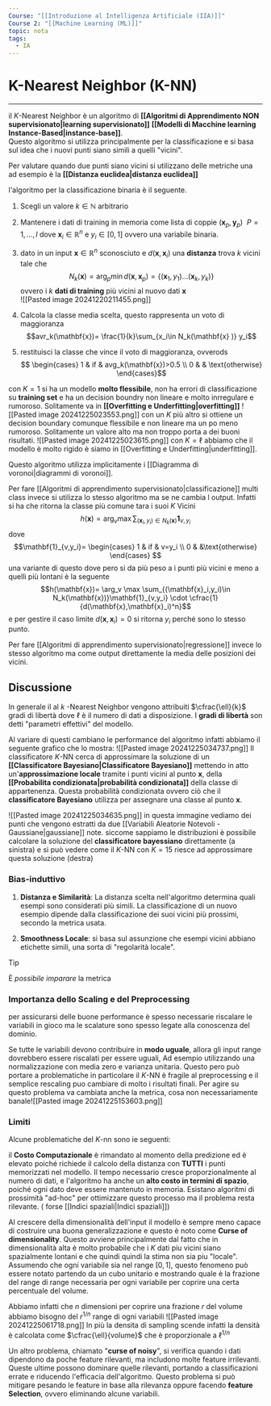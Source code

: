 ```yaml
---
Course: "[[Introduzione al Intelligenza Artificiale (IIA)]]"
Course 2: "[[Machine Learning (ML)]]"
topic: nota
tags:
  - IA
---
```


# K-Nearest Neighbor (K-NN)
---
il $K$-Nearest Neighbor è un algoritmo di __[[Algoritmi di Apprendimento NON supervisionato|learning supervisionato]]__ __[[Modelli di Macchine learning Instance-Based|instance-base]]__.  
Questo algoritmo si utilizza principalmente per la classificazione e si basa sul idea  che i nuovi punti siano simili a quelli "vicini".

Per valutare quando due punti siano vicini si utilizzano delle metriche una ad esempio è la __[[Distanza euclidea|distanza euclidea]]__ 


l'algoritmo per la classificazione binaria è il seguente. 
1. Scegli un valore $k \in \mathbb{N}$ arbitrario 
2. Mantenere i dati di training  in memoria come lista  di coppie $( \mathbf{x}_p, \mathbf{y}_p) \ \ P=1,\dots,l$ dove $\mathbf{x}_i\in \mathbb{R}^n$ e $y_i\in [0,1]$ ovvero una variabile binaria.
3. dato in un input $\mathbf{x}\in \mathbb{R}^n$ sconosciuto e $d(\mathbf{x},\mathbf{x}_i)$ una __distanza__ trova $k$ vicini tale che  $$N_k(\mathbf{x})= \arg_p \min d(\mathbf{x} ,\mathbf{x}_p) = \{(\mathbf{x}_1,y_1)\dots(\mathbf{x}_k,y_k)\}$$ ovvero i $k$  __dati di training__ più vicini al nuovo dati $\mathbf{x}$  
![[Pasted image 20241220211455.png]]

4. Calcola la classe media scelta, questo rappresenta un voto di maggioranza  $$avr_k(\mathbf{x})= \frac{1}{k}\sum_{x_i\in N_k(\mathbf{x} )} y_i$$
5. restituisci la classe che vince il voto di maggioranza, ovverods$$
\begin{cases}
1 & if & avg_k(\mathbf{x})>0.5 \\
0 & & \text{otherwise}
\end{cases}$$ 


con $K=1$ si ha un modello __molto flessibile__, non ha errori di classificazione su __training set__ e ha un decision boundry non lineare e molto inrregulare e rumoroso. Solitamente va in __[[Overfitting e Underfitting|overfitting]]__
![[Pasted image 20241225023553.png]]
con un $K$ più altro si ottiene un decision boundary comunque flessibile e non lineare ma un po meno rumoroso. Solitamente un valore alto ma non troppo porta a dei buoni risultati.
![[Pasted image 20241225023615.png]]
con $K=\ell$ abbiamo che il modello è molto rigido è siamo in [[Overfitting e Underfitting|underfitting]].

Questo algoritmo utilizza implicitamente i [[Diagramma di voronoi|diagrammi di voronoi]].


Per fare [[Algoritmi di apprendimento supervisionato|classificazione]] multi class invece si utilizza lo stesso algoritmo ma se ne cambia l output. Infatti si ha che ritorna la classe più comune tara i suoi $K$ Vicini$$h(\mathbf{x})= \arg_v \max \sum_{(\mathbf{x}_i,y_i)\in N_k(\mathbf{x})}\mathbf{1}_{v,y_i}$$dove $$\mathbf{1}_{v,y_i}=
\begin{cases}
1 & if & v=y_i \\
0 & &\text{otherwise} 
\end{cases}
$$ una variante di questo dove pero si da più peso a i punti più vicini e meno a quelli più lontani è la seguente $$h(\mathbf{x})= \arg_v \max \sum_{(\mathbf{x}_i,y_i)\in N_k(\mathbf{x})}\mathbf{1}_{v,y_i} \cdot \cfrac{1}{d(\mathbf{x},\mathbf{x}_i)^n}$$ e per gestire il caso limite $d(\mathbf{x},\mathbf{x}_i)=0$ si ritorna $y_i$ perché sono lo stesso punto.



Per fare [[Algoritmi di apprendimento supervisionato|regressione]] invece lo stesso algoritmo ma come output direttamente la media delle posizioni dei vicini.



## Discussione
In generale il al $k$ -Nearest Neighbor vengono attribuiti $\cfrac{\ell}{k}$ gradi di libertà  dove $\ell$  è il numero di dati a disposizione.
I __gradi di libertà__ son detti "parametri effettivi" del modello.

Al variare di questi cambiano le performance del algoritmo infatti abbiamo il seguente grafico che lo mostra:
![[Pasted image 20241225034737.png]]
Il classificatore $K$-NN  cerca di approssimare la soluzione di un __[[Classificatore Bayesiano|Classificatore Bayesiano]]__ mettendo in atto un'__approssimazione locale__ tramite i punti vicini al punto $\mathbf{x}$, della  __[[Probabilita condizionata|probabilità condizionata]]__ della classe di appartenenza. Questa probabilità condizionata ovvero ciò che il __classificatore Bayesiano__ utilizza per assegnare una classe al punto $\mathbf{x}$.

![[Pasted image 20241225034635.png]]
in questa immagine vediamo dei punti che vengono estratti  da due [[Variabili Aleatorie Notevoli - Gaussiane|gaussiane]] note. siccome sappiamo le distribuzioni è possibile calcolare la soluzione del __classificatore bayessiano__ direttamente (a sinistra)  e si può vedere come  il $K$-NN con $K=15$ riesce ad approssimare questa soluzione (destra)



### Bias-induttivo
1. __Distanza e Similarità__:  La distanza scelta nell'algoritmo determina quali esempi sono considerati più simili. La classificazione di un nuovo esempio dipende dalla classificazione dei suoi vicini più prossimi, secondo la metrica usata.

2. __Smoothness Locale__: si basa sul assunzione che esempi vicini abbiano etichette simili, una sorta di "regolarità locale". 
>[!tip] 
>È _possibile imparare_ la metrica 


### Importanza dello Scaling e del Preprocessing

per assicurarsi delle buone performance è spesso necessarie riscalare le variabili in gioco ma le scalature sono spesso legate alla conoscenza del dominio.

Se tutte le variabili devono contribuire in __modo uguale__, allora gli input range dovrebbero essere riscalati per essere uguali, Ad esempio utilizzando una normalizzazione con media zero e varianza unitaria.  Questo pero può portare a problematiche in particolare il $K$-NN è  fragile al preprocessing e il semplice rescaling puo cambiare di molto i risultati finali. Per agire su questo problema va cambiata anche la metrica, cosa non necessariamente banale![[Pasted image 20241225153603.png]]


### Limiti
Alcune problematiche del $K$-nn sono ie seguenti:

il __Costo Computazionale__ è rimandato al momento della predizione ed è elevato poiché richiede il calcolo della distanza con __TUTTI__ i punti memorizzati nel modello. Il tempo necessario cresce proporzionalmente al numero di dati, e l'algoritmo ha anche un __alto costo in termini di spazio__, poiché ogni dato deve essere mantenuto in memoria.  Esistano algoritmi di prossimità "ad-hoc" per ottimizzare questo processo ma il problema resta rilevante. ( forse [[Indici spaziali|Indici spaziali]])

Al crescere della dimensionalità dell'input il modello è sempre meno capace di costruire una buona generalizzazione e questo è noto come __Curse of dimensionality__.  Questo avviene principalmente dal fatto che in dimensionalità alta è molto probabile che i $K$ dati piu vicini siano spazialmente lontani e che quindi quindi la stima non sia piu "locale".
Assumendo che ogni variabile sia nel range $[0,1]$, questo fenomeno può essere notato partendo da un cubo unitario e mostrando quale è la frazione del range di range necessaria per ogni variabile per coprire una certa percentuale del volume.

Abbiamo infatti che $n$ dimensioni per coprire una frazione $r$ del volume abbiamo bisogno del $r^{1/n}$ range di ogni variabili
![[Pasted image 20241225061718.png]]
In più la densita di sampling scende infatti la densità è calcolata come $\cfrac{\ell}{volume}$ che è proporzionale a $\ell^{1/n}$

 Un altro problema, chiamato "__curse of noisy__", si verifica quando i dati dipendono da poche feature rilevanti, ma includono molte feature irrilevanti. Queste ultime possono dominare quelle rilevanti, portando a classificazioni errate e riducendo l'efficacia dell'algoritmo. Questo problema si può mitigare pesando le feature in base alla rilevanza oppure facendo __feature Selection__, ovvero eliminando alcune variabili.








 
 
  